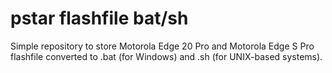 # pstar flashfile bat/sh
Simple repository to store Motorola Edge 20 Pro and Motorola Edge S Pro flashfile converted to .bat (for Windows) and .sh (for UNIX-based systems).
